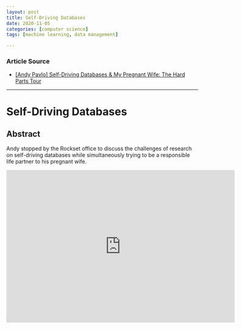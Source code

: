 ```yaml
---
layout: post
title: Self-Driving Databases
date: 2020-11-05
categories: [computer science]
tags: [machine learning, data management]

---
```


### Article Source
* [[Andy Pavlo] Self-Driving Databases & My Pregnant Wife: The Hard Parts Tour](https://www.youtube.com/watch?v=QkNgchOi4v0)

----

# Self-Driving Databases

 
## Abstract
Andy stopped by the Rockset office to discuss the challenges of research on self-driving databases while simultaneously trying to be a responsible life partner to his pregnant wife.

<iframe width="600" height="400" src="https://www.youtube.com/embed/QkNgchOi4v0" frameborder="0" allow="accelerometer; autoplay; clipboard-write; encrypted-media; gyroscope; picture-in-picture" allowfullscreen></iframe>